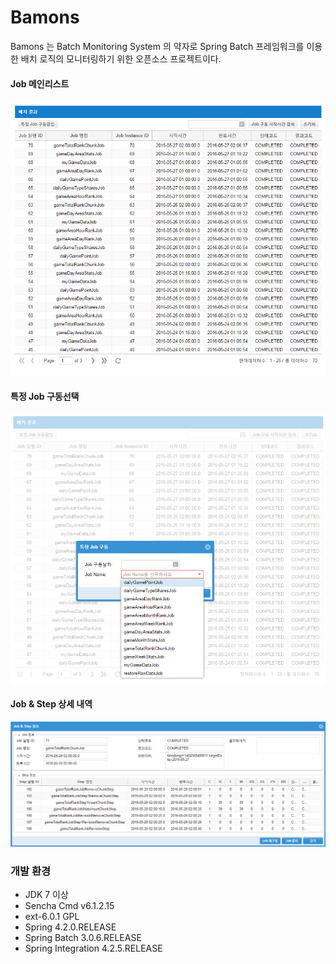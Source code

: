 # Bamons

Bamons 는 Batch Monitoring System 의 약자로 Spring Batch 프레임워크를 이용한 배치 로직의 모니터링하기 위한 오픈소스 프로젝트이다.

#### Job 메인리스트
![Bamons](./document/image/bamons-1.png)
#### 특정 Job 구동선택
![Bamons](./document/image/bamons-2.png)
#### Job & Step 상세 내역
![Bamons](./document/image/bamons-3.png)

### 개발 환경
* JDK 7 이상
* Sencha Cmd v6.1.2.15
* ext-6.0.1 GPL
* Spring 4.2.0.RELEASE
* Spring Batch 3.0.6.RELEASE
* Spring Integration 4.2.5.RELEASE